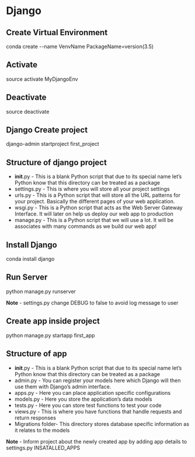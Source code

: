 # Django
## Create Virtual Environment
conda create --name VenvName PackageName=version(3.5)

## Activate
source activate MyDjangoEnv

## Deactivate
source deactivate

## Django Create project
django-admin startproject first_project

## Structure of django project
* __init__.py - This is a blank Python script that due to its special name let’s Python know that this directory can be treated as a package
* settings.py - This is where you will store all your project settings
* urls.py - This is a Python script that will store all the URL patterns for your project. Basically the different pages of your web application.
* wsgi.py - This is a Python script that acts as the Web Server Gateway Interface. It will later on help us deploy our web app to production
* manage.py - This is a Python script that we will use a lot. It will be associates with many commands as we build our web app!

## Install Django
conda install django

## Run Server
python manage.py runserver

**Note** - settings.py change DEBUG to false to avoid log message to user

## Create app inside project
python manage.py startapp first_app

## Structure of app
* __init__.py -	This is a blank Python script that due to its special name let’s Python know that this directory can be treated as a package
* admin.py - You can register your models here which Django will then use them with Django’s admin interface.
* apps.py - Here you can place application specific configurations
* models.py - Here you store the application’s data models
* tests.py - Here you can store test functions to test your code
* views.py - This is where you have functions that handle requests and return responses
* Migrations folder- This directory stores database specific information as it relates to the models

**Note** - Inform project about the newly created app by adding app details to settings.py INSATALLED_APPS
